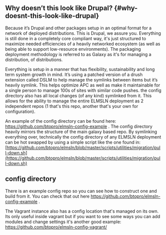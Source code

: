 ## Why doesn’t this look like Drupal? {#why-doesnt-this-look-like-drupal}

Because it’s Drupal and other packages setup in an optimal format for a network of deployed distributions. This is Drupal, we assure you. Everything is still done in a completely core compliant way, it's just structured to maximize needed efficiencies of a heavily networked ecosystem \(as well as being able to support low-resource environments\). The packaging deployment methodology is referred to as Galaxy as it's for managing a distribution, of distributions.

Everything is setup in a manner that has flexibility, sustainability and long term system growth in mind. It’s using a patched version of a drush extension called DSLM to help manage the symlinks between items but it’s heavily symlink. This helps optimize APC as well as make it maintainable for a single person to manage 100s of sites with similar code pushes. the config directory also has all local changes \(of any kind\) symlinked from it. This allows for the ability to manage the entire ELMSLN deployment as 2 independent repos \(1 that's this repo, another that's your own for configuration\).

An example of the config directory can be found here: https://github.com/btopro/elmsln-config-example . The config directory heavily mirrors the structure of the main galaxy based repo. By symlinking everything over, technically the config directory of any ELMSLN deployment can be hot swapped by using a simple script like the one found in: [https://github.com/btopro/elmsln/blob/master/scripts/utilities/migration/pull-down.sh](https://github.com/btopro/elmsln/blob/master/scripts/utilities/migration/pull-down.sh)

## config directory

There is an example config repo so you can see how to construct one and build from it. You can check that out here https://github.com/btopro/elmsln-config-example .

The Vagrant instance also has a config location that's managed on its own. Its only useful inside vagrant but if you want to see some ways you can add modules and change settings it's another good example: https://github.com/btopro/elmsln-config-vagrant/

